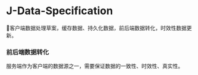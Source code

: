 # J-Data-Specification
💜客户端数据处理草案，缓存数据、持久化数据，前后端数据转化，时效性数据更新。

### 前后端数据转化
服务端作为客户端的数据源之一，需要保证数据的一致性、时效性、真实性。



